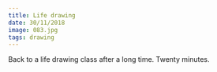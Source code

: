 ```yaml
---
title: Life drawing
date: 30/11/2018
image: 083.jpg
tags: drawing
---
```


Back to a life drawing class after a long time. Twenty minutes.
